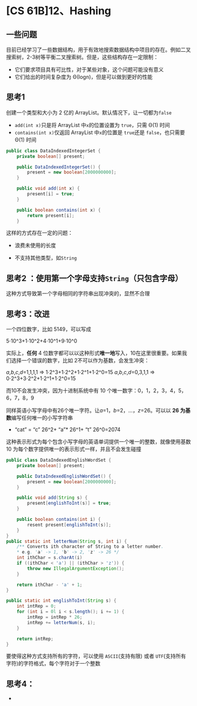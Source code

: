 # [CS 61B]12、Hashing

## 一些问题

目前已经学习了一些数据结构，用于有效地搜索数据结构中项目的存在。例如二叉搜索树，2-3树等平衡二叉搜索树。但是，这些结构存在一定限制：

- 它们要求项目具有可比性，对于某些对象，这个问题可能没有意义
- 它们给出的时间复杂度为 Θ(logn)，但是可以做到更好的性能

## 思考1

创建一个类型和大小为 2 亿的 ArrayList。默认情况下，让一切都为`false`

+ `add(int x)`只是将 ArrayList 中`x`的位置设置为 `true`，只需 Θ(1) 时间
+ `contains(int x)`仅返回 ArrayList 中`x`的位置是 `true`还是 `false`，也只需要 Θ(1) 时间

```java
public class DataIndexedIntegerSet {
    private boolean[] present;

    public DataIndexedIntegerSet() {
        present = new boolean[2000000000];
    }

    public void add(int x) {
        present[i] = true;
    }

    public boolean contains(int x) {
        return present[i];
    }
```

这样的方式存在一定的问题：

- 浪费未使用的长度

- 不支持其他类型，如`String`

  

## 思考2 ：使用第一个字母支持`String`（只包含字母）

这种方式导致第一个字母相同的字符串出现冲突的，显然不合理

## 思考3：改进

一个四位数字，比如 5149，可以写成

5⋅10^3+1⋅10^2+4⋅10^1+9⋅10^0

实际上，**任何** 4 位数字都可以以这种形式**唯一地**写入，10在这里很重要。如果我们选择一个错误的数字，比如 2不可以作为基数，会发生冲突：

*a*,*b*,*c*,*d*=1,1,1,1 => 1⋅2^3+1⋅2^2+1⋅2^1+1⋅2^0=15
*a*,*b*,*c*,*d*=0,3,1,1 => 0⋅2^3+3⋅2^2+1⋅2^1+1⋅2^0=15

而10不会发生冲突，因为十进制系统中有 10 个唯一数字：0，1，2，3，4，5，6，7，8，9

同样英语小写字母中有26个唯一字符。让*a*=1，*b*=2，...，*z*=26。可以以 **26 为基数**编写任何唯一的小写字符串

- “cat” = “c” 26^2+ “a”* 26^1+ “t” 26^0=2074

这种表示形式为每个包含小写字母的英语单词提供一个唯一的整数，就像使用基数 10 为每个数字提供唯一的表示形式一样，并且不会发生碰撞

```java
public class DataIndexedEnglishWordSet {
    private boolean[] present;

    public DataIndexedEnglishWordSet() {
        present = new boolean[2000000000];
    }

    public void add(String s) {
        present[englishToInt(s)] = true;
    }

    public boolean contains(int i) {
        resent present[englishToInt(s)];
    }
}
public static int letterNum(String s, int i) {
    /** Converts ith character of String to a letter number.
    * e.g. 'a' -> 1, 'b' -> 2, 'z' -> 26 */
    int ithChar = s.charAt(i)
    if ((ithChar < 'a') || (ithChar > 'z')) {
        throw new IllegalArgumentException();
    }

    return ithChar - 'a' + 1;
}

public static int englishToInt(String s) {
    int intRep = 0;
    for (int i = 0l i < s.length(); i += 1) {
        intRep = intRep * 26;
        intRep += letterNum(s, i);
    }

    return intRep;
}
```

要使得这种方式支持所有的字符，可以使用 `ASCII`(支持有限) 或者 `UTF`(支持所有字符)的字符格式，每个字符对于一个整数

## 思考4：

+ 